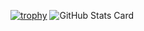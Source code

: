 [![trophy](https://github-profile-trophy.vercel.app/?username=ForestSeo)](https://github.com/ryo-ma/github-profile-trophy)
![GitHub Stats Card](https://github-readme-stats.vercel.app/api?username=ForestSeo&repo=homebridge-switchbot-for-mac)


